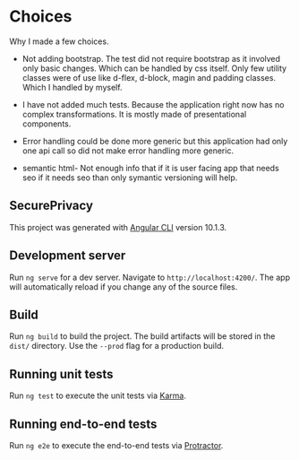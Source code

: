 # Choices

Why I made a few choices.

- Not adding bootstrap. The test did not require bootstrap as it involved only basic changes. Which can be handled by css itself. Only few utility classes were of use like d-flex, d-block, magin and padding classes. Which I handled by myself.

- I have not added much tests. Because the application right now has no complex transformations. It is mostly made of presentational components.

- Error handling could be done more generic but this application had only one api call so did not make error handling more generic.

- semantic html- Not enough info that if it is user facing app that needs seo if it needs seo than only symantic versioning will help.

## SecurePrivacy

This project was generated with [Angular CLI](https://github.com/angular/angular-cli) version 10.1.3.

## Development server

Run `ng serve` for a dev server. Navigate to `http://localhost:4200/`. The app will automatically reload if you change any of the source files.

## Build

Run `ng build` to build the project. The build artifacts will be stored in the `dist/` directory. Use the `--prod` flag for a production build.

## Running unit tests

Run `ng test` to execute the unit tests via [Karma](https://karma-runner.github.io).

## Running end-to-end tests

Run `ng e2e` to execute the end-to-end tests via [Protractor](http://www.protractortest.org/).
